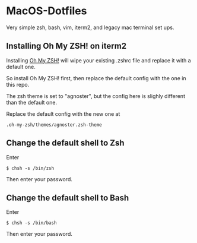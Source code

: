 # MacOS-Dotfiles

Very simple zsh, bash, vim, iterm2, and legacy mac terminal set ups.

## Installing Oh My ZSH! on iterm2

Installing [Oh My ZSH!](https://ohmyz.sh/) will wipe your existing .zshrc file and replace it with a default one. 

So install Oh My ZSH! first, then replace the default config with the one in this repo.

The zsh theme is set to "agnoster", but the config here is slighly different than the default one.

Replace the default config with the new one at

```
.oh-my-zsh/themes/agnoster.zsh-theme
```

## Change the default shell to Zsh

Enter

```
$ chsh -s /bin/zsh
```

Then enter your password.

## Change the default shell to Bash

Enter

```
$ chsh -s /bin/bash
```

Then enter your password.
